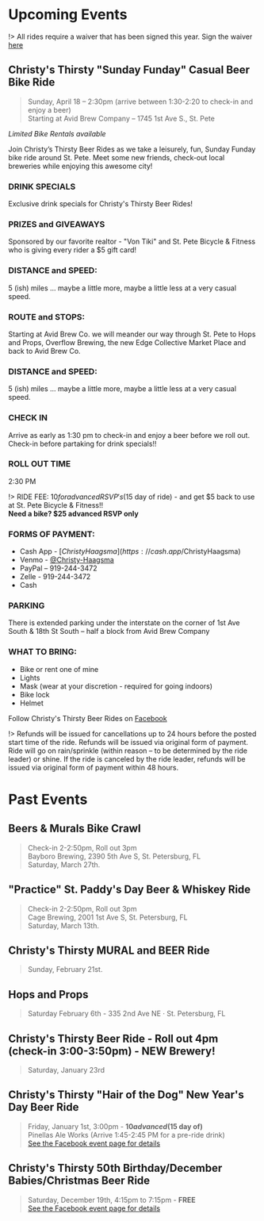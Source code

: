 # Upcoming Events

!> All rides require a waiver that has been signed this year. Sign the waiver [here](https://app.waiversign.com/e/603c0adb7f7f610019a7293b/doc/603c0b743222d400197e44d5?event=none)

## Christy's Thirsty "Sunday Funday" Casual Beer Bike Ride
> Sunday, April 18 – 2:30pm (arrive between 1:30-2:20 to check-in and enjoy a beer) <br />
Starting at Avid Brew Company – 1745 1st Ave S., St. Pete

*Limited Bike Rentals available* 

Join Christy’s Thirsty Beer Rides as we take a leisurely, fun, Sunday Funday bike ride around St. Pete. Meet some new friends, check-out local breweries while enjoying this awesome city! 

### DRINK SPECIALS
Exclusive drink specials for Christy's Thirsty Beer Rides!

### PRIZES and GIVEAWAYS
Sponsored by our favorite realtor - "Von Tiki" and St. Pete Bicycle & Fitness who is giving every rider a $5 gift card!

### DISTANCE and SPEED:
5 (ish) miles ... maybe a little more, maybe a little less at a very casual speed.

### ROUTE and STOPS: 
Starting at Avid Brew Co. we will meander our way through St. Pete to Hops and Props, Overflow Brewing, the new Edge Collective Market Place and back to Avid Brew Co.

### DISTANCE and SPEED:
5 (ish) miles ... maybe a little more, maybe a little less at a very casual speed.

### CHECK IN
Arrive as early as 1:30 pm to check-in and enjoy a beer before we roll out. Check-in before partaking for drink specials!!

### ROLL OUT TIME
2:30 PM

!> RIDE FEE: $10 for advanced RSVP's ($15 day of ride) - and get $5 back to use at St. Pete Bicycle & Fitness!! <br />
**Need a bike? $25 advanced RSVP only**

### FORMS OF PAYMENT:
- Cash App - [$ChristyHaagsma](https://cash.app/$ChristyHaagsma)
- Venmo - [@Christy-Haagsma](https://venmo.com/code?user_id=2531433834872832171)
- PayPal – 919-244-3472
- Zelle - 919-244-3472
- Cash

### PARKING
There is extended parking under the interstate on the corner of 1st Ave South & 18th St South – half a block from Avid Brew Company

### WHAT TO BRING:
- Bike or rent one of mine
- Lights
- Mask (wear at your discretion - required for going indoors)
- Bike lock
- Helmet

Follow Christy's Thirsty Beer Rides on [Facebook](https://www.facebook.com/Christys-Thirsty-Beer-Rides-102891621665302)

!> Refunds will be issued for cancellations up to 24 hours before the posted start time of the ride. Refunds will be issued via original form of payment. Ride will go on rain/sprinkle (within reason – to be determined by the ride leader) or shine. If the ride is canceled by the ride leader, refunds will be issued via original form of payment within 48 hours.

# Past Events

## Beers & Murals Bike Crawl
> Check-in 2-2:50pm, Roll out 3pm<br />
 Bayboro Brewing, 2390 5th Ave S, St. Petersburg, FL<br />
Saturday, March 27th.

## "Practice" St. Paddy's Day Beer & Whiskey Ride
> Check-in 2-2:50pm, Roll out 3pm<br />
 Cage Brewing, 2001 1st Ave S, St. Petersburg, FL<br />
Saturday, March 13th.

## Christy's Thirsty MURAL and BEER Ride
> Sunday, February 21st.

## Hops and Props
> Saturday February 6th - 335 2nd Ave NE · St. Petersburg, FL

## Christy's Thirsty Beer Ride - Roll out 4pm (check-in 3:00-3:50pm) - NEW Brewery!
> Saturday, January 23rd<br />

## Christy's Thirsty "Hair of the Dog" New Year's Day Beer Ride
> Friday, January 1st, 3:00pm - **$10 advanced ($15 day of)**<br />
Pinellas Ale Works (Arrive 1:45-2:45 PM for a pre-ride drink)
<br />[See the Facebook event page for details](https://fb.me/e/3igMaF5Cn)

## Christy's Thirsty 50th Birthday/December Babies/Christmas Beer Ride
> Saturday, December 19th, 4:15pm to 7:15pm - **FREE**
<br />[See the Facebook event page for details](https://fb.me/e/VN1BidE2)